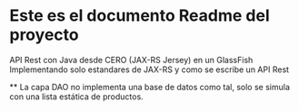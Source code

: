 # Este es el documento Readme del proyecto

API Rest con Java desde CERO (JAX-RS Jersey) en un GlassFish
Implementando solo estandares de JAX-RS y como se escribe un API Rest

** La capa DAO no implementa una base de datos como tal, solo se simula con
una lista estática de productos.